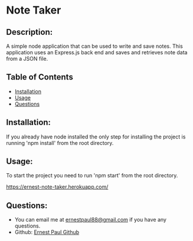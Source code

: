 # Note Taker

## Description:

A simple node application that can be used to write and save notes. This application uses an Express.js back end and saves and retrieves note data from a JSON file.

## Table of Contents

- [Installation](#installation)
- [Usage](#usage)
- [Questions](#questions)

## Installation:

If you already have node installed the only step for installing the project is running 'npm install' from the root directory.

## Usage:

To start the project you need to run 'npm start' from the root directory.

https://ernest-note-taker.herokuapp.com/

## Questions:

- You can email me at ernestpaul88@gmail.com if you have any questions.
- Github: [Ernest Paul Github](https://github.com/ernestpaul88)
